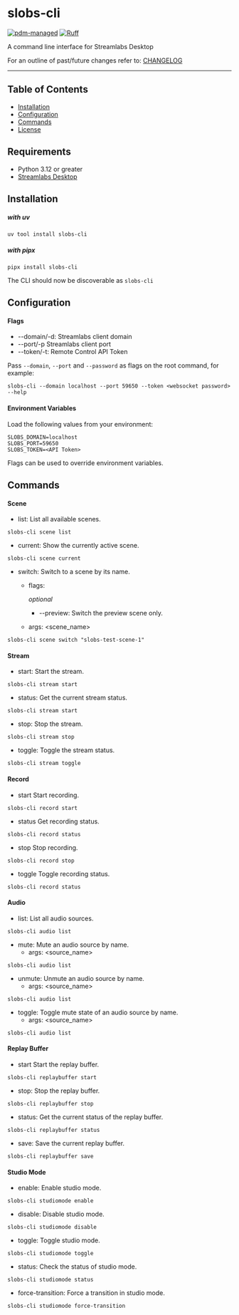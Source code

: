 # slobs-cli

[![pdm-managed](https://img.shields.io/endpoint?url=https%3A%2F%2Fcdn.jsdelivr.net%2Fgh%2Fpdm-project%2F.github%2Fbadge.json)](https://pdm-project.org)
[![Ruff](https://img.shields.io/endpoint?url=https://raw.githubusercontent.com/astral-sh/ruff/main/assets/badge/v2.json)](https://github.com/astral-sh/ruff)


A command line interface for Streamlabs Desktop

For an outline of past/future changes refer to: [CHANGELOG](CHANGELOG.md)

-----

## Table of Contents

- [Installation](#installation)
- [Configuration](#configuration)
- [Commands](#root-typer)
- [License](#license)

## Requirements

-   Python 3.12 or greater
-   [Streamlabs Desktop][sl-desktop]

## Installation

##### *with uv*

```console
uv tool install slobs-cli
```

##### *with pipx*

```console
pipx install slobs-cli
```

The CLI should now be discoverable as `slobs-cli`

## Configuration

#### Flags

-   --domain/-d: Streamlabs client domain
-   --port/-p Streamlabs client port
-   --token/-t: Remote Control API Token

Pass `--domain`, `--port` and `--password` as flags on the root command, for example:

```console
slobs-cli --domain localhost --port 59650 --token <websocket password> --help
```

#### Environment Variables

Load the following values from your environment:

```env
SLOBS_DOMAIN=localhost
SLOBS_PORT=59650
SLOBS_TOKEN=<API Token>
```

Flags can be used to override environment variables.

[sl-desktop]: https://streamlabs.com/streamlabs-live-streaming-software?srsltid=AfmBOopnswGBgEyvVSi2DIc_vsGovKn2HQZyLw1Cg6LEo51OJhONXnAX

## Commands

#### Scene

-   list: List all available scenes.

```console
slobs-cli scene list
```

-   current: Show the currently active scene.

```console
slobs-cli scene current
```

-   switch: Switch to a scene by its name.
    -   flags:

        *optional*
        -   --preview: Switch the preview scene only.
    -   args: <scene_name>

```console
slobs-cli scene switch "slobs-test-scene-1"
```

#### Stream

-   start: Start the stream.

```console
slobs-cli stream start
```

-   status: Get the current stream status.

```console
slobs-cli stream start
```

-   stop: Stop the stream.

```console
slobs-cli stream stop
```

-   toggle: Toggle the stream status.

```console
slobs-cli stream toggle
```

#### Record

-   start   Start recording.

```console
slobs-cli record start
```

-   status  Get recording status.

```console
slobs-cli record status
```

-   stop    Stop recording.

```console
slobs-cli record stop
```

-   toggle  Toggle recording status.

```console
slobs-cli record status
```

#### Audio

-   list: List all audio sources.

```console
slobs-cli audio list
```

-   mute: Mute an audio source by name.
    -   args: <source_name>

```console
slobs-cli audio list
```

-   unmute: Unmute an audio source by name.
    -   args: <source_name>

```console
slobs-cli audio list
```

-   toggle: Toggle mute state of an audio source by name.
    -   args: <source_name>

```console
slobs-cli audio list
```

#### Replay Buffer

-   start   Start the replay buffer.

```console
slobs-cli replaybuffer start
```

-   stop: Stop the replay buffer.

```console
slobs-cli replaybuffer stop
```

-   status: Get the current status of the replay buffer.

```console
slobs-cli replaybuffer status
```

-   save: Save the current replay buffer.

```console
slobs-cli replaybuffer save
```

#### Studio Mode

-   enable: Enable studio mode.

```console
slobs-cli studiomode enable
```

-   disable: Disable studio mode.

```console
slobs-cli studiomode disable
```

-   toggle: Toggle studio mode.

```console
slobs-cli studiomode toggle
```

-   status: Check the status of studio mode.

```console
slobs-cli studiomode status
```

-   force-transition: Force a transition in studio mode.

```console
slobs-cli studiomode force-transition
```
